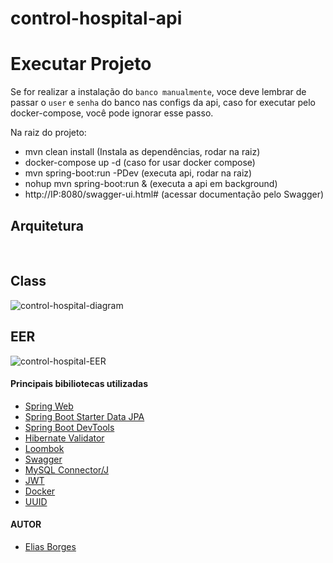 # control-hospital-api

# Executar Projeto

Se for realizar a instalação do `banco manualmente`, voce deve lembrar de passar o `user` e `senha` do banco nas configs da api, caso for executar pelo docker-compose, você pode ignorar esse passo.

Na raiz do projeto:<br>
 - mvn clean install (Instala as dependências, rodar na raiz)<br>
 - docker-compose up -d (caso for usar docker compose)<br>
 - mvn spring-boot:run -PDev (executa api, rodar na raiz)<br>
 - nohup mvn spring-boot:run & (executa a api em background)
 - http://IP:8080/swagger-ui.html# (acessar documentação pelo Swagger) 

## Arquitetura
<br/>

## Class
![control-hospital-diagram](https://user-images.githubusercontent.com/31020103/180861358-0a5fc77d-0e3c-4d4f-9d5a-f36bf6f209bb.jpg)

## EER
![control-hospital-EER](https://user-images.githubusercontent.com/31020103/180861481-d0e3f5d4-0806-441b-bb13-8083b57edae5.png)

#### Principais bibiliotecas utilizadas

* [Spring Web](https://mvnrepository.com/artifact/org.springframework/spring-web)
* [Spring Boot Starter Data JPA](https://mvnrepository.com/artifact/org.springframework.boot/spring-boot-starter-data-jpa)
* [Spring Boot DevTools](https://mvnrepository.com/artifact/org.springframework.boot/spring-boot-devtools)
* [Hibernate Validator](https://hibernate.org/validator/)
* [Loombok](https://mvnrepository.com/artifact/org.projectlombok/lombok)
* [Swagger](https://swagger.io/)
* [MySQL Connector/J](https://mvnrepository.com/artifact/mysql/mysql-connector-java)
* [JWT](https://jwt.io/introduction)
* [Docker](https://docs.docker.com/)
* [UUID](https://docs.oracle.com/javase/7/docs/api/java/util/UUID.html)

#### AUTOR

- [Elias Borges](https://www.linkedin.com/in/eliasborges)
